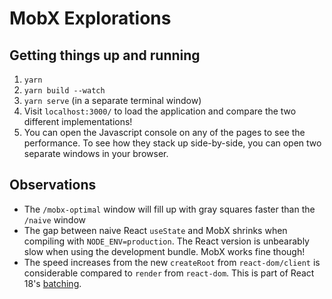 # MobX Explorations

## Getting things up and running

1. `yarn`
2. `yarn build --watch`
3. `yarn serve` (in a separate terminal window)
4. Visit `localhost:3000/` to load the application and compare the two different implementations!
5. You can open the Javascript console on any of the pages to see the performance. To see how they stack up side-by-side, you can open two separate windows in your browser.

## Observations

- The `/mobx-optimal` window will fill up with gray squares faster than the `/naive` window
- The gap between naive React `useState` and MobX shrinks when compiling with `NODE_ENV=production`. The React version is unbearably slow when using the development bundle. MobX works fine though!
- The speed increases from the new `createRoot` from `react-dom/client` is considerable compared to `render` from `react-dom`. This is part of React 18's [batching](https://github.com/reactwg/react-18/discussions/21).
